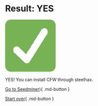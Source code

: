 # Result: YES

![Image](/images/seventeen/success.png)

YES! You can install CFW through steelhax.

[Go to Seedminer](https://gist.github.com/lilyuwuu/b6137bcfd2f2dcb176a55d9c1df69252)){ .md-button } 

[Start over](/seventeen){ .md-button }